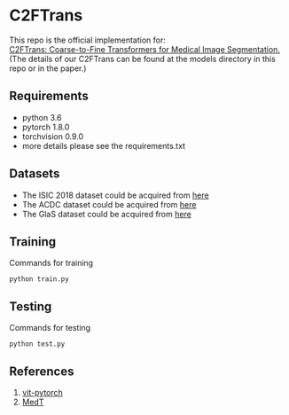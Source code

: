# C2FTrans
This repo is the official implementation for:\
[C2FTrans: Coarse-to-Fine Transformers for Medical Image Segmentation.](https://arxiv.org/pdf/2206.14409.pdf)\
(The details of our C2FTrans can be found at the models directory in this repo or in the paper.)

## Requirements
* python 3.6
* pytorch 1.8.0
* torchvision 0.9.0
* more details please see the requirements.txt

## Datasets
* The ISIC 2018 dataset could be acquired from [here](https://challenge.isic-archive.com/data/)
* The ACDC dataset could be acquired from [here](https://www.creatis.insa-lyon.fr/Challenge/acdc/)
* The GlaS dataset could be acquired from [here](https://warwick.ac.uk/fac/cross_fac/tia/data/glascontest/)

## Training
Commands for training
```
python train.py
```
## Testing
Commands for testing
``` 
python test.py
```
## References
1. [vit-pytorch](https://github.com/lucidrains/vit-pytorch)
2. [MedT](https://github.com/jeya-maria-jose/Medical-Transformer)
